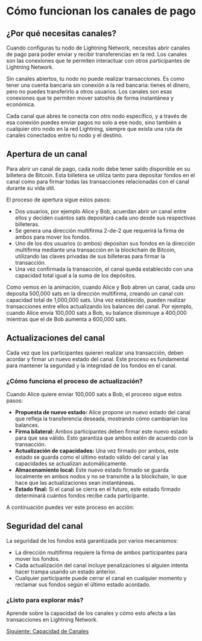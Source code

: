 # Cómo funcionan los canales de pago

<div class="lightning-intro">

## ¿Por qué necesitas canales?

<div class="intro-card">

Cuando configuras tu nodo de Lightning Network, necesitas abrir canales de pago para poder enviar y recibir transferencias en la red. Los canales son las conexiones que te permiten interactuar con otros participantes de Lightning Network.

Sin canales abiertos, tu nodo no puede realizar transacciones. Es como tener una cuenta bancaria sin conexión a la red bancaria: tienes el dinero, pero no puedes transferirlo a otros usuarios. Los canales son esas conexiones que te permiten mover satoshis de forma instantánea y económica.

Cada canal que abres te conecta con otro nodo específico, y a través de esa conexión puedes enviar pagos no solo a ese nodo, sino también a cualquier otro nodo en la red Lightning, siempre que exista una ruta de canales conectados entre tu nodo y el destino.

</div>

## Apertura de un canal

<div class="intro-card">

Para abrir un canal de pago, cada nodo debe tener saldo disponible en su billetera de Bitcoin. Esta billetera se utiliza tanto para depositar fondos en el canal como para firmar todas las transacciones relacionadas con el canal durante su vida útil.

El proceso de apertura sigue estos pasos:

- Dos usuarios, por ejemplo Alice y Bob, acuerdan abrir un canal entre ellos y deciden cuántos sats depositará cada uno desde sus respectivas billeteras.
- Se genera una dirección multifirma 2-de-2 que requerirá la firma de ambos para mover los fondos.
- Uno de los dos usuarios (o ambos) depositan sus fondos en la dirección multifirma mediante una transacción en la blockchain de Bitcoin, utilizando las claves privadas de sus billeteras para firmar la transacción.
- Una vez confirmada la transacción, el canal queda establecido con una capacidad total igual a la suma de los depósitos.

<div class="w-full flex justify-center">
  <ChannelOpeningDemo />
</div>

Como vemos en la animación, cuando Alice y Bob abren un canal, cada uno deposita 500,000 sats en la dirección multifirma, creando un canal con capacidad total de 1,000,000 sats. Una vez establecido, pueden realizar transacciones entre ellos actualizando los balances del canal. Por ejemplo, cuando Alice envía 100,000 sats a Bob, su balance disminuye a 400,000 mientras que el de Bob aumenta a 600,000 sats.

</div>

## Actualizaciones del canal

<div class="intro-card">

Cada vez que los participantes quieren realizar una transacción, deben acordar y firmar un nuevo estado del canal. Este proceso es fundamental para mantener la seguridad y la integridad de los fondos en el canal.

### ¿Cómo funciona el proceso de actualización?

Cuando Alice quiere enviar 100,000 sats a Bob, el proceso sigue estos pasos:

- **Propuesta de nuevo estado:** Alice propone un nuevo estado del canal que refleja la transferencia deseada, mostrando cómo cambiarían los balances.
- **Firma bilateral:** Ambos participantes deben firmar este nuevo estado para que sea válido. Esto garantiza que ambos estén de acuerdo con la transacción.
- **Actualización de capacidades:** Una vez firmado por ambos, este estado se guarda como el último estado válido del canal y las capacidades se actualizan automáticamente.
- **Almacenamiento local:** Este nuevo estado firmado se guarda localmente en ambos nodos y no se transmite a la blockchain, lo que hace que las actualizaciones sean instantáneas.
- **Estado final:** Si el canal se cierra en el futuro, este estado firmado determinará cuántos fondos recibe cada participante.

A continuación puedes ver este proceso en acción:

<div class="w-full flex justify-center">
  <ChannelUpdateDemo />
</div>

</div>

## Seguridad del canal

<div class="intro-card">

La seguridad de los fondos está garantizada por varios mecanismos:

- La dirección multifirma requiere la firma de ambos participantes para mover los fondos.
- Cada actualización del canal incluye penalizaciones si alguien intenta hacer trampa usando un estado anterior.
- Cualquier participante puede cerrar el canal en cualquier momento y reclamar sus fondos según el último estado acordado.

</div>

<div class="intro-card">

### ¿Listo para explorar más?

Aprende sobre la capacidad de los canales y cómo esto afecta a las transacciones en Lightning Network.

 [Siguiente: Capacidad de Canales](/capacity)

</div>

</div>


